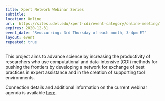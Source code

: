 ```yaml
---
title: Xpert Network Webinar Series
subtitle:
location: Online
url:  https://sites.udel.edu/xpert-cdi/event-category/online-meeting/ 
expires: 2020-12-31
event_date: "Reoccurring: 3rd Thursday of each month, 3-4pm ET"
layout: event
repeated: true
---
```


This project aims to advance science by increasing the productivity of researchers who use computational and data-intensive (CDI) methods for pushing the frontiers by developing a network for exchange of best practices in expert assistance and in the creation of supporting tool environments.

Connection details and additional information on the current webinar agenda is available [here](https://sites.udel.edu/xpert-cdi/event-category/online-meeting/).


